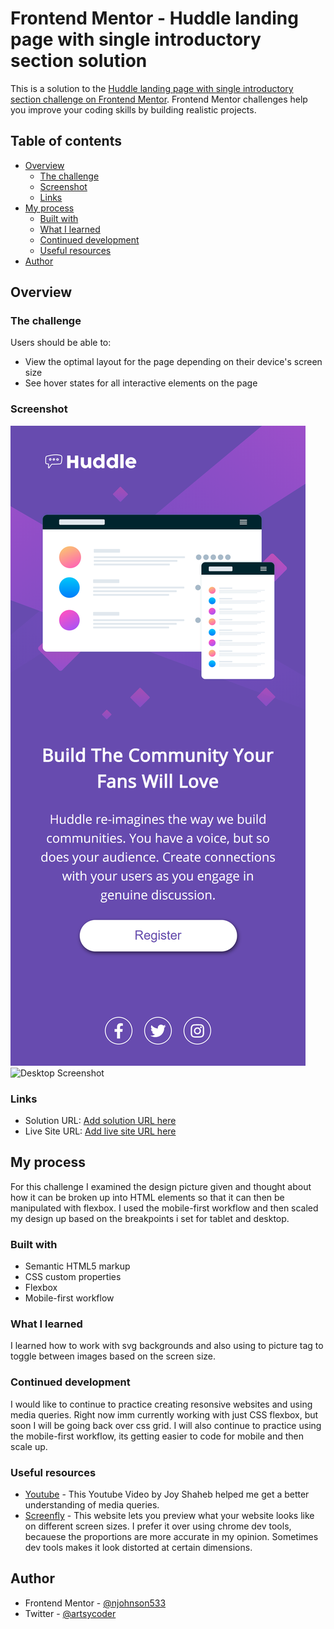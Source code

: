 # Frontend Mentor - Huddle landing page with single introductory section solution

This is a solution to the [Huddle landing page with single introductory section challenge on Frontend Mentor](https://www.frontendmentor.io/challenges/huddle-landing-page-with-a-single-introductory-section-B_2Wvxgi0). Frontend Mentor challenges help you improve your coding skills by building realistic projects. 

## Table of contents

- [Overview](#overview)
  - [The challenge](#the-challenge)
  - [Screenshot](#screenshot)
  - [Links](#links)
- [My process](#my-process)
  - [Built with](#built-with)
  - [What I learned](#what-i-learned)
  - [Continued development](#continued-development)
  - [Useful resources](#useful-resources)
- [Author](#author)


## Overview

### The challenge

Users should be able to:

- View the optimal layout for the page depending on their device's screen size
- See hover states for all interactive elements on the page

### Screenshot

![Mobile Screenshot](mobile_screenshot.png)
![Desktop Screenshot](desktop_screenshop.jpg)



### Links

- Solution URL: [Add solution URL here](https://your-solution-url.com)
- Live Site URL: [Add live site URL here](https://your-live-site-url.com)

## My process

For this challenge I examined the design picture given and thought about how it can be broken up into HTML elements so that it can then be manipulated with flexbox.  I used the mobile-first workflow and then scaled my design up based on the breakpoints i set for tablet and desktop.

### Built with

- Semantic HTML5 markup
- CSS custom properties
- Flexbox
- Mobile-first workflow

### What I learned

I learned how to work with svg backgrounds and also using to picture tag to toggle between images based on the screen size.


### Continued development

I would like to continue to practice creating resonsive websites and using media queries.  Right now imm currently working with just CSS flexbox, but soon I will be going back over css grid. I will also continue to practice using the mobile-first workflow, its getting easier to code for mobile and then scale up.



### Useful resources

- [Youtube](https://www.youtube.com/watch?v=HY8q4TD3KGM) - This Youtube Video by Joy Shaheb helped me get a better understanding of media queries.
- [Screenfly](https://screenfly.org/) - This website lets you preview what your website looks like on different screen sizes.  I prefer it over using chrome dev tools, becauese the proportions are more accurate in my opinion.  Sometimes dev tools makes it look distorted at certain dimensions.



## Author

- Frontend Mentor - [@njohnson533](https://www.frontendmentor.io/profile/njohnson533)
- Twitter - [@artsycoder](https://www.twitter.com/artsycoder)


